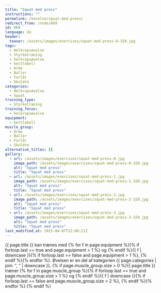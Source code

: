 ```yaml
---
title: "Squat med press"
instructions: ""
permalink: /oevelse/squat-med-press/
redirect_from: /node/669
id: 669
language: da
header:
  teaser: /assets/images/exercises/squat-med-press-0-320.jpg
tags:
  - Helkropsøvelse
  - Styrketræning
  - helkropsøvelse
  - kettlebell
  - Arme
  - Baller
  - Forlår
  - Skuldre
categories:
  - Helkropsøvelse
  - Squat
training_type:
  - Styrketræning
training_focus:
  - helkropsøvelse
equipment:
  - kettlebell
muscle_group:
  - Arme
  - Baller
  - Forlår
  - Skuldre
alternative_titles: []
gallery:
  - url: /assets/images/exercises/squat-med-press-0.jpg
    image_path: /assets/images/exercises/squat-med-press-0-320.jpg
    alt: "Squat med press"
    title: "Squat med press"
  - url: /assets/images/exercises/squat-med-press-1.jpg
    image_path: /assets/images/exercises/squat-med-press-1-320.jpg
    alt: "Squat med press"
    title: "Squat med press"
  - url: /assets/images/exercises/squat-med-press-2.jpg
    image_path: /assets/images/exercises/squat-med-press-2-320.jpg
    alt: "Squat med press"
    title: "Squat med press"
  - url: /assets/images/exercises/squat-med-press-3.jpg
    image_path: /assets/images/exercises/squat-med-press-3-320.jpg
    alt: "Squat med press"
    title: "Squat med press"
last_modified_at: 2015-04-07T12:00:21Z
---
```

{{ page.title }} kan trænes med {% for f in page.equipment %}{% if forloop.last == true and page.equipment > 1 %} og {% endif %}{{ f | downcase  }}{% if forloop.last == false and page.equipment > 1 %}, {% endif %}{% endfor %}. Øvelsen er en del af kategorien {{ page.categories | join: ", " | downcase }}. {% if page.muscle_group.size > 0 %}{{ page.title }} træner {% for f in page.muscle_group %}{% if forloop.last == true and page.muscle_group.size > 1 %} og {% endif %}{{ f | downcase }}{% if forloop.last == false and page.muscle_group.size > 2 %}, {% endif %}{% endfor %}.{% endif %}
